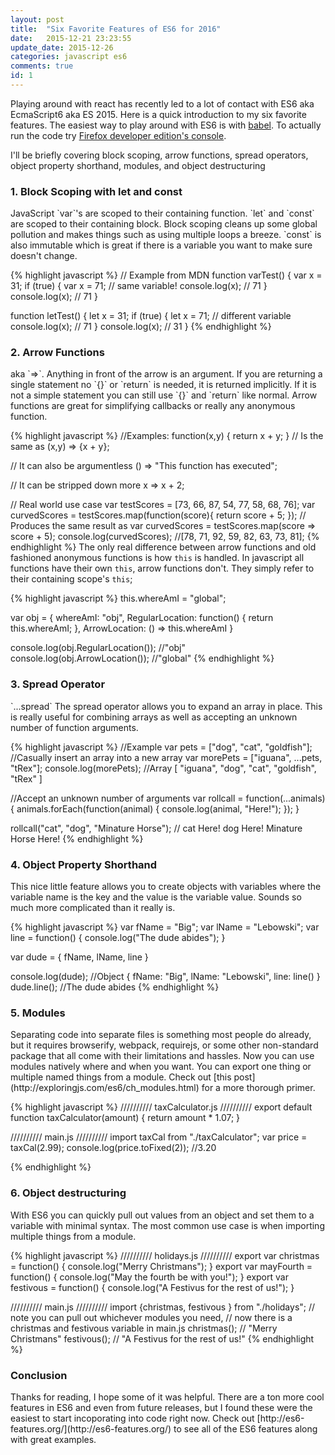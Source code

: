 ```yaml
---
layout: post
title:  "Six Favorite Features of ES6 for 2016"
date:   2015-12-21 23:23:55 
update_date: 2015-12-26
categories: javascript es6
comments: true
id: 1
---
```


Playing around with react has recently led to a lot of contact with ES6 aka EcmaScript6 aka ES 2015.  Here is a quick introduction to my six favorite features.  The easiest way to play around with ES6 is with [babel](http://babeljs.io/repl/). To actually run the code try [Firefox developer edition's console](https://www.mozilla.org/en-US/firefox/developer/). 

I'll be briefly covering block scoping, arrow functions, spread operators, object property shorthand, modules, and object destructuring


<h3>1. Block Scoping with let and const</h3> JavaScript `var`'s are scoped to their containing function.  `let` and `const` are scoped to their containing block.  Block scoping cleans up some global pollution and makes things such as using multiple loops a breeze. `const` is also immutable which is great if there is a variable you want to make sure doesn't change.  

{% highlight javascript %}
// Example from MDN
function varTest() {
  var x = 31;
  if (true) {
    var x = 71;  // same variable!
    console.log(x);  // 71
  }
  console.log(x);  // 71
}

function letTest() {
  let x = 31;
  if (true) {
    let x = 71;  // different variable
    console.log(x);  // 71
  }
  console.log(x);  // 31
}
{% endhighlight %}

<h3>2. Arrow Functions</h3> aka `=>`.  Anything in front of the arrow is an argument.  If you are returning a single statement no `{}` or `return` is needed, it is returned implicitly.  If it is not a simple statement you can still use `{}` and `return` like normal.  Arrow functions are great for simplifying callbacks or really any anonymous function.  

{% highlight javascript %}
//Examples:
function(x,y) {
  return x + y;
}
// Is the same as
(x,y) => {x + y};

// It can also be argumentless
() => "This function has executed";

// It can be stripped down more
x => x + 2;

// Real world use case
var testScores = [73, 66, 87, 54, 77, 58, 68, 76];
var curvedScores = testScores.map(function(score){
  return score + 5;
}); // Produces the same result as
var curvedScores = testScores.map(score => score + 5);
console.log(curvedScores); //[78, 71, 92, 59, 82, 63, 73, 81];
{% endhighlight %}
The only real difference between arrow functions and old fashioned anonymous functions is how `this` is handled. In javascript all functions have their own `this`, arrow functions don't. They simply refer to their containing scope's `this`;

{% highlight javascript %}
this.whereAmI = "global";

var obj = {
  whereAmI: "obj",
  RegularLocation: function() {
    return this.whereAmI;
  },
  ArrowLocation: () => this.whereAmI
}

console.log(obj.RegularLocation()); //"obj"
console.log(obj.ArrowLocation()); //"global"
{% endhighlight %}
<h3>3. Spread Operator</h3> `...spread` The spread operator allows you to expand an array in place.  This is really useful for combining arrays as well as accepting an unknown number of function arguments.

{% highlight javascript %}
//Example
var pets = ["dog", "cat", "goldfish"];
//Casually insert an array into a new array
var morePets = ["iguana", ...pets, "tRex"];
console.log(morePets); //Array [ "iguana", "dog", "cat", "goldfish", "tRex" ]

//Accept an unknown number of arguments
var rollcall = function(...animals) {
  animals.forEach(function(animal) {
    console.log(animal, "Here!");
  });
}

rollcall("cat", "dog", "Minature Horse"); // cat Here! dog Here! Minature Horse Here!
{% endhighlight %}

<h3>4. Object Property Shorthand</h3> This nice little feature allows you to create objects with variables where the variable name is the key and the value is the variable value.  Sounds so much more complicated than it really is.

{% highlight javascript %}
var fName = "Big";
var lName = "Lebowski";
var line = function() {
  console.log("The dude abides");
}

var dude = {
  fName,
  lName,
  line
}

console.log(dude); //Object { fName: "Big", lName: "Lebowski", line: line() }
dude.line(); //The dude abides
{% endhighlight %}

<h3>5. Modules</h3> Separating code into separate files is something most people do already, but it requires browserify, webpack, requirejs, or some other non-standard package that all come with their limitations and hassles.  Now you can use modules natively where and when you want.  You can export one thing or multiple named things from a module.  Check out [this post](http://exploringjs.com/es6/ch_modules.html) for a more thorough primer.

{% highlight javascript %}
////////// taxCalculator.js //////////
export default function taxCalculator(amount) {
  return amount * 1.07;
}

////////// main.js //////////
import taxCal from "./taxCalculator";
var price = taxCal(2.99);
console.log(price.toFixed(2)); //3.20

{% endhighlight %}
<h3>6. Object destructuring</h3> With ES6 you can quickly pull out values from an object and set them to a variable with minimal syntax.  The most common use case is when importing multiple things from a module.

{% highlight javascript %}
////////// holidays.js //////////
export var christmas = function() {
  console.log("Merry Christmans");
}
export var mayFourth = function() {
  console.log("May the fourth be with you!");
}
export var festivous = function() {
  console.log("A Festivus for the rest of us!");
}

////////// main.js //////////
import {christmas, festivous } from "./holidays";
// note you can pull out whichever modules you need, 
// now there is a christmas and festivous variable in main.js
christmas(); // "Merry Christmans"
festivous(); // "A Festivus for the rest of us!"
{% endhighlight %}

<h3>Conclusion</h3> Thanks for reading, I hope some of it was helpful.  There are a ton more cool features in ES6 and even from future releases, but I found these were the easiest to start incoporating into code right now.  Check out [http://es6-features.org/](http://es6-features.org/) to see all of the ES6 features along with great examples.

